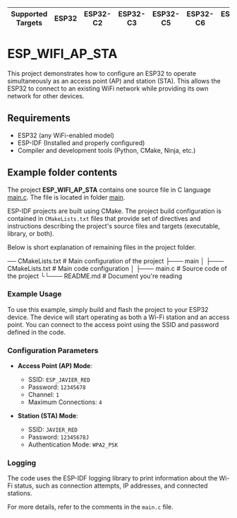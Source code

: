 | Supported Targets | ESP32 | ESP32-C2 | ESP32-C3 | ESP32-C5 | ESP32-C6 | ESP32-H2 | ESP32-P4 | ESP32-S2 | ESP32-S3 |
| ----------------- | ----- | -------- | -------- | -------- | -------- | -------- | -------- | -------- | -------- |

# ESP_WIFI_AP_STA

This project demonstrates how to configure an ESP32 to operate simultaneously as an access point (AP) and station (STA). This allows the ESP32 to connect to an existing WiFi network while providing its own network for other devices.


## Requirements
- ESP32 (any WiFi-enabled model)
- ESP-IDF (Installed and properly configured)
- Compiler and development tools (Python, CMake, Ninja, etc.)


## Example folder contents
The project **ESP_WIFI_AP_STA** contains one source file in C language [main.c](main/main.c). The file is located in folder [main](main).

ESP-IDF projects are built using CMake. The project build configuration is contained in `CMakeLists.txt`
files that provide set of directives and instructions describing the project's source files and targets
(executable, library, or both). 

Below is short explanation of remaining files in the project folder.

── CMakeLists.txt # Main configuration of the project
├─── main
│ ├─── CMakeLists.txt # Main code configuration
│ ├─── main.c # Source code of the project
└└─── README.md # Document you're reading

### Example Usage
To use this example, simply build and flash the project to your ESP32 device. The device will start operating as both a Wi-Fi station and an access point. You can connect to the access point using the SSID and password defined in the code.

### Configuration Parameters

- **Access Point (AP) Mode**:
  - SSID: `ESP_JAVIER_RED`
  - Password: `12345678`
  - Channel: `1`
  - Maximum Connections: `4`

- **Station (STA) Mode**:
  - SSID: `JAVIER_RED`
  - Password: `12345678J`
  - Authentication Mode: `WPA2_PSK`

### Logging

The code uses the ESP-IDF logging library to print information about the Wi-Fi status, such as connection attempts, IP addresses, and connected stations.

For more details, refer to the comments in the `main.c` file.


